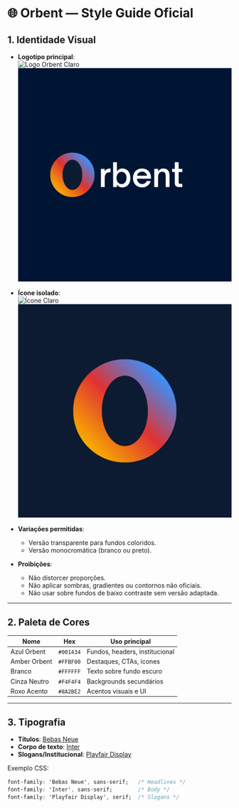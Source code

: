 # 🌐 Orbent — Style Guide Oficial

## 1. Identidade Visual
- **Logotipo principal**:  
  ![Logo Orbent Claro](orbent-logo-claro.png)  
  ![Logo Orbent Escuro](orbent-logo-escuro.png)  

- **Ícone isolado**:  
  ![Ícone Claro](orbent-icon-claro.png)  
  ![Ícone Escuro](orbent-icon-escuro.png)  

- **Variações permitidas**:
  - Versão transparente para fundos coloridos.  
  - Versão monocromática (branco ou preto).  

- **Proibições**:
  - Não distorcer proporções.  
  - Não aplicar sombras, gradientes ou contornos não oficiais.  
  - Não usar sobre fundos de baixo contraste sem versão adaptada.  

---

## 2. Paleta de Cores
| Nome          | Hex      | Uso principal |
|---------------|----------|---------------|
| Azul Orbent   | `#001434` | Fundos, headers, institucional |
| Amber Orbent  | `#FFBF00` | Destaques, CTAs, ícones |
| Branco        | `#FFFFFF` | Texto sobre fundo escuro |
| Cinza Neutro  | `#F4F4F4` | Backgrounds secundários |
| Roxo Acento   | `#8A2BE2` | Acentos visuais e UI |

---

## 3. Tipografia
- **Títulos**: [Bebas Neue](https://fonts.google.com/specimen/Bebas+Neue)  
- **Corpo de texto**: [Inter](https://fonts.google.com/specimen/Inter)  
- **Slogans/Institucional**: [Playfair Display](https://fonts.google.com/specimen/Playfair+Display)

Exemplo CSS:  
```css
font-family: 'Bebas Neue', sans-serif;   /* Headlines */
font-family: 'Inter', sans-serif;        /* Body */
font-family: 'Playfair Display', serif;  /* Slogans */
